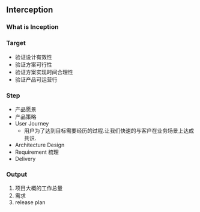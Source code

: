 ## Interception

### What is Inception

### Target

* 验证设计有效性
* 验证方案可行性
* 验证方案实现时间合理性
* 验证产品可运营行

###  Step
* 产品愿景
* 产品策略
* User Journey
    * 用户为了达到目标需要经历的过程.让我们快速的与客户在业务场景上达成共识.
* Architecture Design
* Requirement 梳理
* Delivery

### Output

1. 项目大概的工作总量
2. 需求
3. release plan
